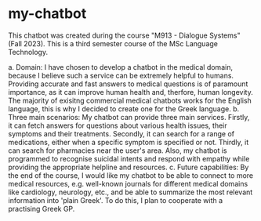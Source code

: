 # my-chatbot

This chatbot was created during the course "M913 - Dialogue Systems" (Fall 2023). This is a third semester course of the MSc Language Technology.

a. Domain: I have chosen to develop a chatbot in the medical domain, because I believe such a service can be extremely helpful to humans. Providing accurate and fast answers to medical questions is of paramount importance, as it can improve human health and, therfore, human longevity. The majority of exisitng commercial medical chatbots works for the English language, this is why I decided to create one for the Greek language.
b. Three main scenarios: My chatbot can provide three main services. Firstly, it can fetch answers for questions about various health issues, their symptoms and their treatments. Secondly, it can search for a range of medications, either when a specific symptom is specified or not. Thirdly, it can search for pharmacies near the user's area. Also, my chatbot is programmed to recognise suicidal intents and respond with empathy while providing the appropriate helpline and resources.
c. Future capabilities: By the end of the course, I would like my chatbot to be able to connect to more medical resources, e.g. well-known journals for different medical domains like cardiology, neurology, etc., and be able to summarize the most relevant information into 'plain Greek'. To do this, I plan to cooperate with a practising Greek GP.
